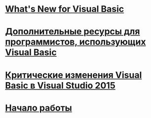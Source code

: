 # [What's New for Visual Basic](whats-new.md)
# [Дополнительные ресурсы для программистов, использующих Visual Basic](additional-resources.md)
# [Критические изменения Visual Basic в Visual Studio 2015](breaking-changes-in-visual-studio-2015.md)
# [Начало работы](index.md)
